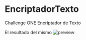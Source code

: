 # EncriptadorTexto

Challenge ONE Encriptador de Texto

El resultado del mismo
![preview](https://github.com/joelmiguelvalente/EncriptadorTexto/blob/main/Preview.png)
